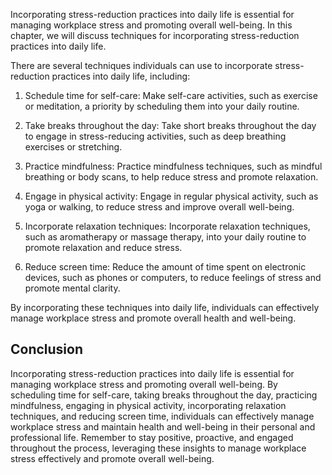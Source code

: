 
Incorporating stress-reduction practices into daily life is essential for managing workplace stress and promoting overall well-being. In this chapter, we will discuss techniques for incorporating stress-reduction practices into daily life.

There are several techniques individuals can use to incorporate stress-reduction practices into daily life, including:

1. Schedule time for self-care: Make self-care activities, such as exercise or meditation, a priority by scheduling them into your daily routine.

2. Take breaks throughout the day: Take short breaks throughout the day to engage in stress-reducing activities, such as deep breathing exercises or stretching.

3. Practice mindfulness: Practice mindfulness techniques, such as mindful breathing or body scans, to help reduce stress and promote relaxation.

4. Engage in physical activity: Engage in regular physical activity, such as yoga or walking, to reduce stress and improve overall well-being.

5. Incorporate relaxation techniques: Incorporate relaxation techniques, such as aromatherapy or massage therapy, into your daily routine to promote relaxation and reduce stress.

6. Reduce screen time: Reduce the amount of time spent on electronic devices, such as phones or computers, to reduce feelings of stress and promote mental clarity.

By incorporating these techniques into daily life, individuals can effectively manage workplace stress and promote overall health and well-being.

Conclusion
----------

Incorporating stress-reduction practices into daily life is essential for managing workplace stress and promoting overall well-being. By scheduling time for self-care, taking breaks throughout the day, practicing mindfulness, engaging in physical activity, incorporating relaxation techniques, and reducing screen time, individuals can effectively manage workplace stress and maintain health and well-being in their personal and professional life. Remember to stay positive, proactive, and engaged throughout the process, leveraging these insights to manage workplace stress effectively and promote overall well-being.
